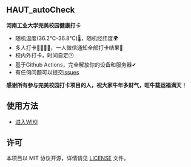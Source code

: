 ## HAUT_autoCheck

**河南工业大学完美校园健康打卡**
- 随机温度(36.2℃-36.8℃)🌡，随机经纬度🌍
- 多人打卡👨‍👩‍👧‍👧，一人微信通知全部打卡结果💬
- 校内外打卡，时间自定🕑
- 基于Github Actions，完全解放你的设备和服务器✔
- 有任何问题可以提交[issues](https://github.com/YooKing/HAUT_autoCheck/issues/new)  

**感谢所有参与完美校园打卡项目的人，祝大家牛年多财气，旺牛载运福满天！**
## 使用方法 
- [进入WIKI](https://github.com/YooKing/HAUT_autoCheck/wiki)
 
## 许可
本项目以 MIT 协议开源，详情请见 [LICENSE](LICENSE) 文件。
